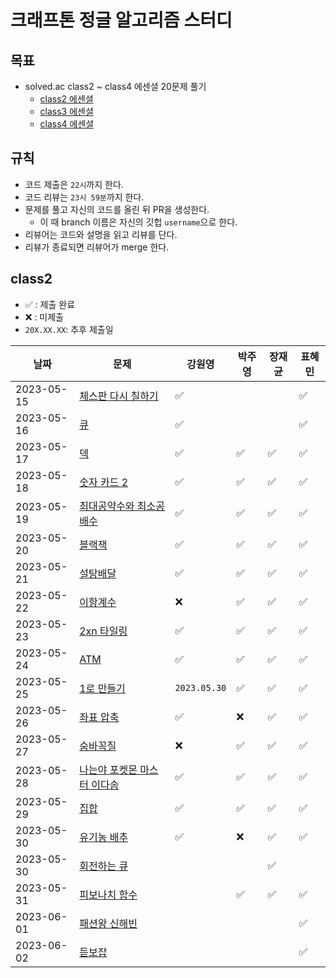# 크래프톤 정글 알고리즘 스터디

## 목표

- solved.ac class2 ~ class4 에센셜 20문제 풀기
  - [class2 에센셜](https://solved.ac/class/2e)
  - [class3 에센셜](https://solved.ac/class/3e)
  - [class4 에센셜](https://solved.ac/class/4e)

## 규칙

- 코드 제출은 `22시`까지 한다.
- 코드 리뷰는 `23시 59분`까지 한다.
- 문제를 풀고 자신의 코드를 올린 뒤 PR을 생성한다.
  - 이 때 branch 이름은 자신의 깃헙 `username`으로 한다.
- 리뷰어는 코드와 설명을 읽고 리뷰를 단다.
- 리뷰가 종료되면 리뷰어가 merge 한다.

## class2

- ✅ : 제출 완료
- ❌ : 미제출
- `20X.XX.XX`: 추후 제출일

| 날짜       | 문제                                                                | 강원영       | 박주영 | 장재균 | 표혜민 |
| ---------- | ------------------------------------------------------------------- | ------------ | ------ | ------ | ------ |
| 2023-05-15 | [체스판 다시 칠하기](https://www.acmicpc.net/problem/1018)          | ✅           |        |        | ✅     |
| 2023-05-16 | [큐](https://www.acmicpc.net/problem/10845)                         | ✅           |        |        | ✅     |
| 2023-05-17 | [덱](https://www.acmicpc.net/problem/10866)                         | ✅           | ✅     | ✅     | ✅     |
| 2023-05-18 | [숫자 카드 2](https://www.acmicpc.net/problem/10816)                | ✅           | ✅     | ✅     | ✅     |
| 2023-05-19 | [최대공약수와 최소공배수](https://www.acmicpc.net/problem/2609)     | ✅           | ✅     | ✅     | ✅     |
| 2023-05-20 | [블랙잭](https://www.acmicpc.net/problem/2798)                      | ✅           | ✅     | ✅     | ✅     |
| 2023-05-21 | [설탕배달](https://www.acmicpc.net/problem/2839)                    | ✅           | ✅     | ✅     | ✅     |
| 2023-05-22 | [이항계수](https://www.acmicpc.net/problem/11050)                   | ❌           | ✅     | ✅     | ✅     |
| 2023-05-23 | [2xn 타일링](https://www.acmicpc.net/problem/11726)                 | ✅           | ✅     | ✅     | ✅     |
| 2023-05-24 | [ATM](https://www.acmicpc.net/problem/11399)                        | ✅           | ✅     | ✅     | ✅     |
| 2023-05-25 | [1로 만들기](https://www.acmicpc.net/problem/1463)                  | `2023.05.30` | ✅     | ✅     | ✅     |
| 2023-05-26 | [좌표 압축](https://www.acmicpc.net/problem/18870)                  | ✅           | ❌     | ✅     | ✅     |
| 2023-05-27 | [숨바꼭질](https://www.acmicpc.net/problem/1697)                    | ❌           | ✅     | ✅     | ✅     |
| 2023-05-28 | [나는야 포켓몬 마스터 이다솜](https://www.acmicpc.net/problem/1620) | ✅           | ✅     | ✅     | ✅     |
| 2023-05-29 | [집합](https://www.acmicpc.net/problem/11723)                       | ✅           | ✅     | ✅     | ✅     |
| 2023-05-30 | [유기농 배추](https://www.acmicpc.net/problem/1012)                 | ✅           | ❌     | ✅     | ✅     |
| 2023-05-30 | [회전하는 큐](https://www.acmicpc.net/problem/1021)                 |              |        | ✅     |        |
| 2023-05-31 | [피보나치 함수](https://www.acmicpc.net/problem/1003)               |              | ✅     | ✅     | ✅     |
| 2023-06-01 | [패션왕 신해빈](https://www.acmicpc.net/problem/9375)               |              |        |        | ✅     |
| 2023-06-02 | [듣보잡](https://www.acmicpc.net/problem/1764)                      |              |        |        | ✅     |
